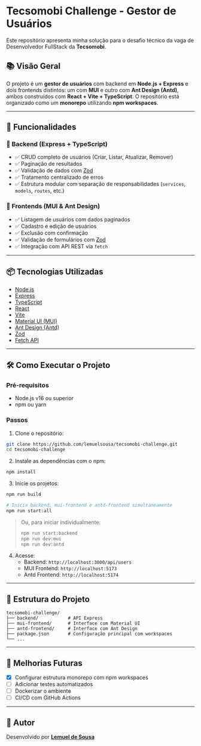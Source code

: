 # Tecsomobi Challenge - Gestor de Usuários

Este repositório apresenta minha solução para o desafio técnico da vaga de Desenvolvedor FullStack da **Tecsomobi**.

## 📚 Visão Geral

O projeto é um **gestor de usuários** com backend em **Node.js + Express** e dois frontends distintos: um com **MUI** e outro com **Ant Design (Antd)**, ambos construídos com **React + Vite + TypeScript**. O repositório está organizado como um **monorepo** utilizando **npm workspaces**.

---

## 🧠 Funcionalidades

### 🚀 Backend (Express + TypeScript)

- ✅ CRUD completo de usuários (Criar, Listar, Atualizar, Remover)
- ✅ Paginação de resultados
- ✅ Validação de dados com [Zod](https://zod.dev/)
- ✅ Tratamento centralizado de erros
- ✅ Estrutura modular com separação de responsabilidades (`services`, `models`, `routes`, etc.)

### 🎨 Frontends (MUI & Ant Design)

- ✅ Listagem de usuários com dados paginados
- ✅ Cadastro e edição de usuários
- ✅ Exclusão com confirmação
- ✅ Validação de formulários com [Zod](https://zod.dev/)
- ✅ Integração com API REST via `fetch`

---

## 📦 Tecnologias Utilizadas

- [Node.js](https://nodejs.org/)
- [Express](https://expressjs.com/)
- [TypeScript](https://www.typescriptlang.org/)
- [React](https://reactjs.org/)
- [Vite](https://vitejs.dev/)
- [Material UI (MUI)](https://mui.com/)
- [Ant Design (Antd)](https://ant.design/)
- [Zod](https://zod.dev/)
- [Fetch API](https://developer.mozilla.org/en-US/docs/Web/API/Fetch_API)

---

## 🛠️ Como Executar o Projeto

### Pré-requisitos

- Node.js v16 ou superior
- npm ou yarn

### Passos

1. Clone o repositório:

```bash
git clone https://github.com/lemuelsousa/tecsomobi-challenge.git
cd tecsomobi-challenge
```

2. Instale as dependências com o npm:

```bash
npm install
```

3. Inicie os projetos:

```bash
npm run build

# Inicia backend, mui-frontend e antd-frontend simultaneamente
npm run start:all
```



> Ou, para iniciar individualmente:
>
> ```bash
> npm run start:backend
> npm run dev:mui
> npm run dev:antd
> ```

4. Acesse:
   - Backend: `http://localhost:3000/api/users`
   - MUI Frontend: `http://localhost:5173`
   - Antd Frontend: `http://localhost:5174`

---

## 📁 Estrutura do Projeto

```
tecsomobi-challenge/
├── backend/           # API Express
├── mui-frontend/      # Interface com Material UI
├── antd-frontend/     # Interface com Ant Design
├── package.json       # Configuração principal com workspaces
└── ...
```

---

## 🔧 Melhorias Futuras

- [x] Configurar estrutura monorepo com npm workspaces
- [ ] Adicionar testes automatizados
- [ ] Dockerizar o ambiente
- [ ] CI/CD com GitHub Actions

---

## 👤 Autor

Desenvolvido por [**Lemuel de Sousa**](https://github.com/lemuelsousa)